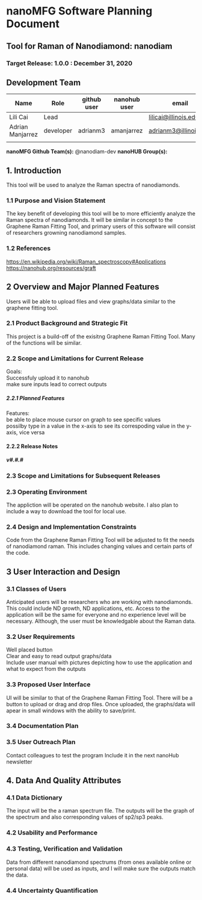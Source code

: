 # nanoMFG Software Planning Document
<!-- Replace text below with long title of project:short-name -->
## Tool for Raman of Nanodiamond: nanodiam
### Target Release: 1.0.0 : December 31, 2020

## Development Team
<!-- Complete table for all team members 
 roles: lead, developer, reviewer
 status: active, inactive
-->
Name | Role | github user | nanohub user | email | status
---|---|---|---|---|---
Lili Cai| Lead | | |lilicai@illinois.edu|
Adrian Manjarrez | developer | adrianm3 | amanjarrez | adrianm3@illinois.edu | active
 |  |  |  |  | 

**nanoMFG Github Team(s):** @nanodiam-dev
**nanoHUB Group(s):**

## 1. Introduction
This tool will be used to analyze the Raman spectra of nanodiamonds.

### 1.1 Purpose and Vision Statement
<!-- Why are we building this tool?
What is the key benefit
How does it relate to existing tools and existing software?
How does it fit into the overall objectives for the nano **manufacturing** node?
Who will use this software?
-->
The key benefit of developing this tool will be to more efficiently analyze the Raman spectra of nanodiamonds. It will be similar in concept to the Graphene Raman Fitting Tool, and primary users of this software will consist of researchers growning nanodiamond samples.



### 1.2 References
<!--List any documents or background material that are relevant.  Links are useful. For instance, a link to a wiki or readme page in the project repository, or link to a uploaded file (doc, pdf, ppt, etc.).-->
https://en.wikipedia.org/wiki/Raman_spectroscopy#Applications  
https://nanohub.org/resources/graft

## 2 Overview and Major Planned Features
<!--Provide and overview characterising this proposed release.  Describe how users will interact with each proposed feature. Include a schematic/diagram to illustrate an overview of proposed software and achitecture componets for the project-->
Users will be able to upload files and view graphs/data similar to the graphene fitting tool. 

### 2.1 Product Background and Strategic Fit
<!--Provide context for the proposed product.  Is this a completely new projects, or next version of an existing project? This can include a description of any contextual research, or the status of any existing prototype application.  If this SPD describes a component, describe its relationship to larger system. Can include diagrams.-->
This project is a build-off of the exisitng Graphene Raman Fitting Tool. Many of the functions will be similar. 

### 2.2 Scope and Limitations for Current Release
<!--List the all planned goals/features for this release.  These should be links to issues.  Add a new subsection for each release.  Equally important, document feature you explicity are not doing at this time-->
Goals:  
Successfuly upload it to nanohub  
make sure inputs lead to correct outputs

##### 2.2.1 Planned Features
Features:  
be able to place mouse cursor on graph to see specific values  
possilby type in a value in the x-axis to see its correspoding value in the y-axis, vice versa

#### 2.2.2 Release Notes
##### v#.#.#

### 2.3 Scope and Limitations for Subsequent Releases
<!--Short summary of  future envisioned roadmap for subsequent efforts.-->

### 2.3 Operating Environment
<!--Describe the target environment.  Identify components or application that are needed.  Describe technical infrastructure need to support the application.-->
The appliction will be operated on the nanohub website. I also plan to include a way to download the tool for local use.  

### 2.4 Design and Implementation Constraints
<!--This could include pre-existing code that needs to be incorporated ,a certain programming language or toolkit and software dependencies.  Describe the origin and rationale for each constraint.-->
Code from the Graphene Raman Fitting Tool will be adjusted to fit the needs of nanodiamond raman. This includes changing values and certain parts of the code. 


## 3 User Interaction and Design

### 3.1 Classes of Users
<!--Identify classes (types) of users that you anticipate will use the product.  Provide any relevant context about each class that may influence how the product is used: 
The tasks the class of users will perform
Access and privilege level
Features used
Experience level
Type of interaction
Provide links to any user surveys, questionnaires, interviews, feedback or other relevant information.-->
Anticipated users will be researchers who are working with nanodiamonds. This could include ND growth, ND applications, etc. Access to the application will be the same for everyone and no experience level will be necessary. Although, the user must be knowledgable about the Raman data. 
### 3.2 User Requirements
<!-- Provide a list of issue links to document the main set of user requirements to be satisfied by this release.  Use the user requirement template to draft thense issues.  A well written user requirement should be easy to justify (Rational) and should be testable.  List in order of priority as must have, should have or nice to have for each use case. -->
Well placed button  
Clear and easy to read output graphs/data  
Include user manual with pictures depicting how to use the application and what to expect from the outputs

### 3.3 Proposed User Interface
<!--Could include drawn mockups, screenshots of prototypes, comparison to existing software and other descriptions.-->
UI will be similar to that of the Graphene Raman Fitting Tool. There will be a button to upload or drag and drop files. Once uploaded, the graphs/data will apear in small windows with the ability to save/print.  

### 3.4 Documentation Plan
<!-- List planned documentation activities -->

### 3.5 User Outreach Plan
<!-- List upcoming activities designed to elicit user feedback and/or engage new users.  Use issues for activities that will be completed this iteration-->
Contact colleagues to test the program
Include it in the next nanoHub newsletter
## 4. Data And Quality Attributes

### 4.1 Data Dictionary
<!--Summarize inputs and outputs for the application.-->
The input will be the a raman spectrum file. The outputs will be the graph of the spectrum and also corresponding values of sp2/sp3 peaks.  

### 4.2 Usability and Performance
<!--Summarize usability requirements such as easy of adoption for new users (eg example data),  inline documentation, avoiding errors, efficient interaction, etc.  Describe performance expectations  and/or document challenges.  Note you can reference user requirements from above if needed. -->


### 4.3 Testing, Verification and Validation
<!--Describe What data is necessary to verify the basic functionality of the application.  Provide a testing plan that includes a list of issues for each planned activity.  Describe data sets that are needed to test validation.-->
Data from different nanodiamond spectrums (from ones available online or personal data) will be used as inputs, and I will make sure the outputs match the data.

### 4.4 Uncertainty Quantification
<!--Identify and document possible sources of uncertainty. Categorize with standard labels, such as parametric, structural, algorithmic, experimental, interpolation.
Develop a plan for measuring and documenting uncertainty, e.g., using forward propagation or inverse UQ, and showing it in the application, if applicable.-->
